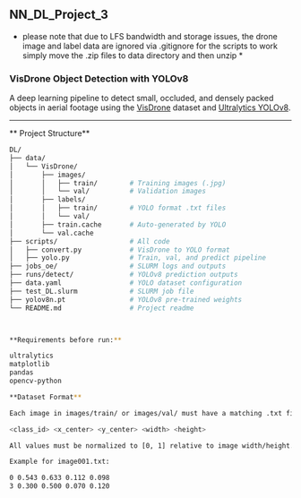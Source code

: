 ## NN_DL_Project_3
* please note that due to LFS bandwidth and storage issues, the drone image and label data are ignored via .gitignore
for the scripts to work simply move the .zip files to data directory and then unzip *

### VisDrone Object Detection with YOLOv8

A deep learning pipeline to detect small, occluded, and densely packed objects in aerial footage using the [VisDrone](http://www.aiskyeye.com/) dataset and [Ultralytics YOLOv8](https://github.com/ultralytics/ultralytics).

---

** Project Structure**



```bash
DL/
├── data/
│   └── VisDrone/
│       ├── images/
│       │   ├── train/        # Training images (.jpg)
│       │   └── val/          # Validation images
│       ├── labels/
│       │   ├── train/        # YOLO format .txt files
│       │   └── val/
│       ├── train.cache       # Auto-generated by YOLO
│       └── val.cache
├── scripts/                  # All code
│   ├── convert.py            # VisDrone to YOLO format
│   ├── yolo.py               # Train, val, and predict pipeline
├── jobs_oe/                  # SLURM logs and outputs
├── runs/detect/              # YOLOv8 prediction outputs
├── data.yaml                 # YOLO dataset configuration
├── test_DL.slurm             # SLURM job file
├── yolov8n.pt                # YOLOv8 pre-trained weights
└── README.md                 # Project readme



**Requirements before run:**

ultralytics
matplotlib
pandas
opencv-python

**Dataset Format**

Each image in images/train/ or images/val/ must have a matching .txt file in labels/train/ or labels/val/. Each label file contains YOLO-format annotations:

<class_id> <x_center> <y_center> <width> <height>

All values must be normalized to [0, 1] relative to image width/height.

Example for image001.txt:

0 0.543 0.633 0.112 0.098
3 0.300 0.500 0.070 0.120

